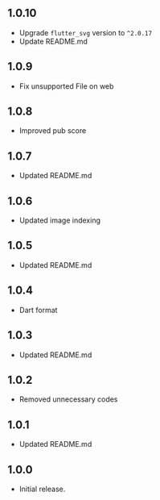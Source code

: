 ## 1.0.10

- Upgrade `flutter_svg` version to `^2.0.17`
- Update README.md

## 1.0.9

- Fix unsupported File on web

## 1.0.8

- Improved pub score

## 1.0.7

- Updated README.md

## 1.0.6

- Updated image indexing

## 1.0.5

- Updated README.md

## 1.0.4

- Dart format

## 1.0.3

- Updated README.md

## 1.0.2

- Removed unnecessary codes

## 1.0.1

- Updated README.md

## 1.0.0

- Initial release.








